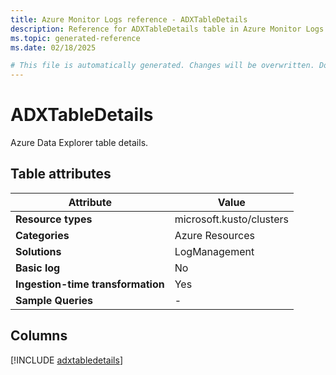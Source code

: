 ```yaml
---
title: Azure Monitor Logs reference - ADXTableDetails
description: Reference for ADXTableDetails table in Azure Monitor Logs.
ms.topic: generated-reference
ms.date: 02/18/2025

# This file is automatically generated. Changes will be overwritten. Do not change this file directly.
---
```


# ADXTableDetails

Azure Data Explorer table details.


## Table attributes

|Attribute|Value|
|---|---|
|**Resource types**|microsoft.kusto/clusters|
|**Categories**|Azure Resources|
|**Solutions**| LogManagement|
|**Basic log**|No|
|**Ingestion-time transformation**|Yes|
|**Sample Queries**|-|



## Columns
  
[!INCLUDE [adxtabledetails](~/reusable-content/ce-skilling/azure/includes/azure-monitor/reference/tables/adxtabledetails-include.md)]
